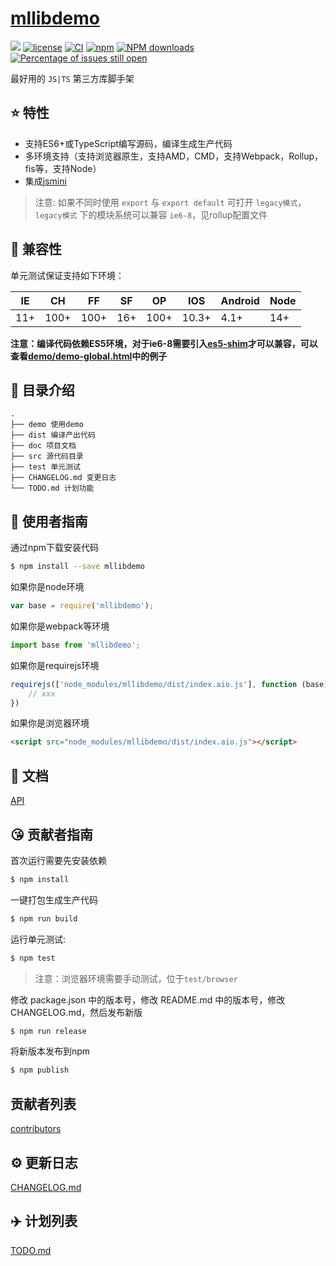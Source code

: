 # [mllibdemo](https://github.com/treadmoon/mllibdemo)
[![](https://img.shields.io/badge/Powered%20by-jslib%20base-brightgreen.svg)](https://github.com/yanhaijing/jslib-base)
[![license](https://img.shields.io/badge/license-MIT-blue.svg)](https://github.com/treadmoon/mllibdemo/blob/master/LICENSE)
[![CI](https://github.com/treadmoon/mllibdemo/actions/workflows/ci.yml/badge.svg?branch=master)](https://github.com/treadmoon/mllibdemo/actions/workflows/ci.yml)
[![npm](https://img.shields.io/badge/npm-0.1.0-orange.svg)](https://www.npmjs.com/package/mllibdemo)
[![NPM downloads](http://img.shields.io/npm/dm/mllibdemo.svg?style=flat-square)](http://www.npmtrends.com/mllibdemo)
[![Percentage of issues still open](http://isitmaintained.com/badge/open/treadmoon/mllibdemo.svg)](http://isitmaintained.com/project/treadmoon/mllibdemo "Percentage of issues still open")

最好用的 `JS|TS` 第三方库脚手架

## :star: 特性

- 支持ES6+或TypeScript编写源码，编译生成生产代码
- 多环境支持（支持浏览器原生，支持AMD，CMD，支持Webpack，Rollup，fis等，支持Node）
- 集成[jsmini](https://github.com/jsmini)

> 注意: 如果不同时使用 `export` 与 `export default` 可打开 `legacy模式`，`legacy模式` 下的模块系统可以兼容 `ie6-8`，见rollup配置文件

## :pill: 兼容性
单元测试保证支持如下环境：

| IE   | CH   | FF   | SF   | OP   | IOS  | Android   | Node  |
| ---- | ---- | ---- | ---- | ---- | ---- | ---- | ----- |
| 11+   | 100+ | 100+  | 16+   | 100+  | 10.3+   | 4.1+   | 14+ |

**注意：编译代码依赖ES5环境，对于ie6-8需要引入[es5-shim](http://github.com/es-shims/es5-shim/)才可以兼容，可以查看[demo/demo-global.html](./demo/demo-global.html)中的例子**

## :open_file_folder: 目录介绍

```
.
├── demo 使用demo
├── dist 编译产出代码
├── doc 项目文档
├── src 源代码目录
├── test 单元测试
├── CHANGELOG.md 变更日志
└── TODO.md 计划功能
```

## :rocket: 使用者指南

通过npm下载安装代码

```bash
$ npm install --save mllibdemo
```

如果你是node环境

```js
var base = require('mllibdemo');
```

如果你是webpack等环境

```js
import base from 'mllibdemo';
```

如果你是requirejs环境

```js
requirejs(['node_modules/mllibdemo/dist/index.aio.js'], function (base) {
    // xxx
})
```

如果你是浏览器环境

```html
<script src="node_modules/mllibdemo/dist/index.aio.js"></script>
```

## :bookmark_tabs: 文档
[API](./doc/api.md)

## :kissing_heart: 贡献者指南
首次运行需要先安装依赖

```bash
$ npm install
```

一键打包生成生产代码

```bash
$ npm run build
```

运行单元测试:

```bash
$ npm test
```

> 注意：浏览器环境需要手动测试，位于`test/browser`

修改 package.json 中的版本号，修改 README.md 中的版本号，修改 CHANGELOG.md，然后发布新版

```bash
$ npm run release
```

将新版本发布到npm

```bash
$ npm publish
```

## 贡献者列表

[contributors](https://github.com/treadmoon/mllibdemo/graphs/contributors)

## :gear: 更新日志
[CHANGELOG.md](./CHANGELOG.md)

## :airplane: 计划列表
[TODO.md](./TODO.md)